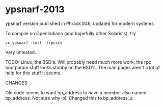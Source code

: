 ypsnarf-2013
============

ypsnarf version published in Phrack #46, updated for modern systems.

To compile on OpenIndiana (and hopefully other Solaris's), try

    cc ypsnarf -lnsl -lrpcscv

Very untested.

TODO: Linux, the BSD's. Will probably need much more work; the rpc bootparam stuff looks
stubby on the BSD's. The man pages aren't a lot of help for this stuff it seems.

CHANGES:

Old code seems to want bp_address to have a member also named bp_address. Not sure why lol.
Changed this to bp_address_u.
